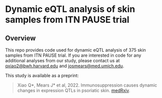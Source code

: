 # Dynamic eQTL analysis of skin samples from ITN PAUSE trial

## Overview
This repo provides code used for dynamic eQTL analysis of 375 skin samples from ITN PAUSE trial. If you are interested in code for any additional analyses from our study, please contact us at qxiao2@bwh.harvard.edu and josmears@med.umich.edu.

This study is available as a preprint:

> Xiao Q*, Mears J* et al, 2022. Immunosuppression causes dynamic changes in expression QTLs in psoriatic skin. [medRxiv](https://doi.org/10.1101/2022.10.14.22281091).
